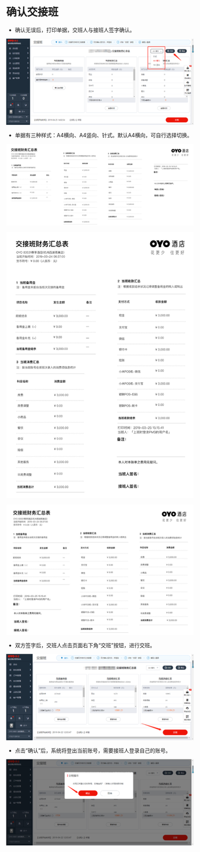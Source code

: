 # 确认交接班

* 确认无误后，打印单据，交班人与接班人签字确认。

![](../../../.gitbook/assets/image%20%28876%29.png)

* 单据有三种样式：A4横向、A4竖向、针式。默认A4横向，可自行选择切换。

![](../../../.gitbook/assets/image%20%28519%29.png)



![](../../../.gitbook/assets/image%20%281002%29.png)

![](../../../.gitbook/assets/image%20%28423%29.png)

* 双方签字后，交班人点击页面右下角“交班”按钮，进行交班。

![](../../../.gitbook/assets/image%20%28449%29.png)

* 点击“确认”后，系统将登出当前账号，需要接班人登录自己的账号。

![](../../../.gitbook/assets/image%20%28333%29.png)

